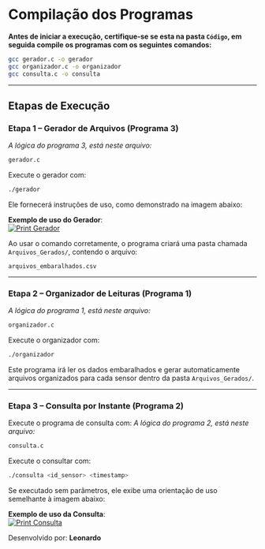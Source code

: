 
# Compilação dos Programas

**Antes de iniciar a execução, certifique-se se esta na pasta `Código`, em seguida compile os programas com os seguintes comandos:**

```bash
gcc gerador.c -o gerador
gcc organizador.c -o organizador
gcc consulta.c -o consulta
```

---

## Etapas de Execução

###  Etapa 1 – Gerador de Arquivos (Programa 3)
_A lógica do programa 3, está neste arquivo:_
```bash
gerador.c
```
Execute o gerador com:

```bash
./gerador
```

Ele fornecerá instruções de uso, como demonstrado na imagem abaixo:

 **Exemplo de uso do Gerador**:  
[![Print Gerador](https://drive.google.com/uc?id=1YVaNP9SGPJztgaCKvXODr7e0MczsBJsE)](https://drive.google.com/file/d/1YVaNP9SGPJztgaCKvXODr7e0MczsBJsE/view?usp=drive_link)

Ao usar o comando corretamente, o programa criará uma pasta chamada `Arquivos_Gerados/`, contendo o arquivo:

```
arquivos_embaralhados.csv
```

---

### Etapa 2 – Organizador de Leituras (Programa 1)
_A lógica do programa 1, está neste arquivo:_
```bash
organizador.c
```
Execute o organizador com:

```bash
./organizador
```

Este programa irá ler os dados embaralhados e gerar automaticamente arquivos organizados para cada sensor dentro da pasta `Arquivos_Gerados/`.

---

### Etapa 3 – Consulta por Instante (Programa 2)

Execute o programa de consulta com:
_A lógica do programa 2, está neste arquivo:_
```bash
consulta.c
```
Execute o consultar com:
```bash
./consulta <id_sensor> <timestamp>
```

Se executado sem parâmetros, ele exibe uma orientação de uso semelhante à imagem abaixo:

**Exemplo de uso da Consulta**:  
[![Print Consulta](https://drive.google.com/uc?id=10FJIAeuHvAMZSBekeallZXOMTmlGQ03F)](https://drive.google.com/file/d/10FJIAeuHvAMZSBekeallZXOMTmlGQ03F/view?usp=drive_link)


Desenvolvido por: **Leonardo**  

